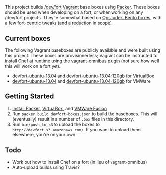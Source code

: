 This project builds [/dev/fort](http://devfort.com) [Vagrant](http://www.vagrantup.com/) base boxes using [Packer](http://www.packer.io/). These boxes should be used when developing on a fort, or when working on any /dev/fort projects. They’re somewhat based on [Opscode’s Bento boxes](https://github.com/opscode/bento/), with a few fort-centric tweaks (and a reduction in scope).

Current boxes
-------------

The following Vagrant baseboxes are publicly available and were built using this project. These boxes are provisionerless; Vagrant can be instructed to install Chef at runtime using the [vagrant-omnibus plugin](https://github.com/schisamo/vagrant-omnibus) (not sure how well this will work on a fort yet).

- [devfort-ubuntu-13.04](http://devfort.s3.amazonaws.com/boxes/devfort-ubuntu-13.04-provisionerless-virtualbox.box) and [devfort-ubuntu-13.04-120gb](http://devfort.s3.amazonaws.com/boxes/devfort-ubuntu-13.04-provisionerless-120gb-virtualbox.box) for VirtualBox
- [devfort-ubuntu-13.04](http://devfort.s3.amazonaws.com/boxes/devfort-ubuntu-13.04-provisionerless-vmware.box) and [devfort-ubuntu-13.04-120gb](http://devfort.s3.amazonaws.com/boxes/devfort-ubuntu-13.04-provisionerless-120gb-vmware.box) for VMWare

Getting Started
---------------

1. [Install Packer](http://www.packer.io/), [VirtualBox](https://www.virtualbox.org), and [VMWare Fusion](http://www.vmware.com/products/fusion/)
2. Run `packer build devfort-boxes.json` to build the baseboxes. This will (eventually) result in a number of `.box` files in this directory.
3. Run `bin/push_to_s3` to upload the boxes to `http://devfort.s3.amazonaws.com/`. If you want to upload them elsewhere, you’re on your own.

Todo
----

- Work out how to install Chef on a fort (in lieu of vagrant-omnibus)
- Auto-upload builds using Travis?
